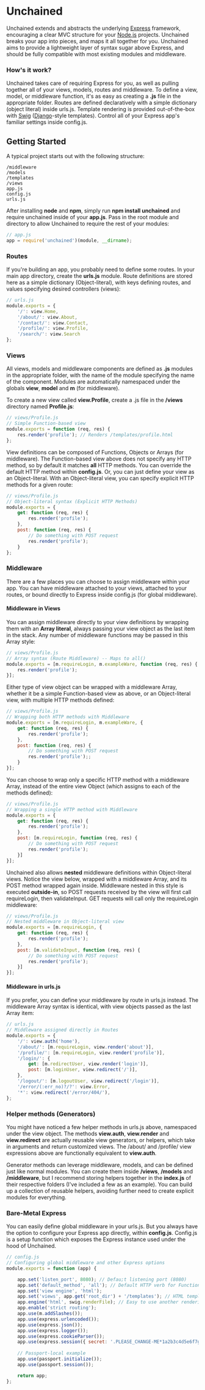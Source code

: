 Unchained
=========

Unchained extends and abstracts the underlying [Express](https://github.com/visionmedia/express) framework, encouraging a clear MVC structure for your [Node.js](https://github.com/joyent/node) projects. Unchained breaks your app into pieces, and maps it all together for you. Unchained aims to provide a lightweight layer of syntax sugar above Express, and should be fully compatible with most existing modules and middleware.

### How's it work?

Unchained takes care of requiring Express for you, as well as pulling together all of your views, models, routes and middleware. To define a view, model, or middleware function, it's as easy as creating a **.js** file in the appropriate folder. Routes are defined declaratively with a simple dictionary (object literal) inside urls.js. Template rendering is provided out-of-the-box with [Swig](https://github.com/paularmstrong/swig) ([Django](https://github.com/django/django)-style templates). Control all of your Express app's familiar settings inside config.js.

## Getting Started

A typical project starts out with the following structure:

    /middleware
    /models
    /templates
    /views
    app.js
    config.js
    urls.js

After installing **node** and **npm**, simply run **npm install unchained** and require unchained inside of your **app.js**. Pass in the root module and directory to allow Unchained to require the rest of your modules:

```javascript
// app.js
app = require('unchained')(module, __dirname);
```

### Routes

If you're building an app, you probably need to define some routes. In your main app directory, create the **urls.js** module. Route definitions are stored here as a simple dictionary (Object-literal), with keys defining routes, and values specifying desired controllers (views):

```javascript
// urls.js
module.exports = {
    '/': view.Home,
    '/about/': view.About,
    '/contact/': view.Contact,
    '/profile/': view.Profile,
    '/search/': view.Search
};
```

### Views

All views, models and middleware components are defined as **.js** modules in the appropriate folder, with the name of the module specifying the name of the component. Modules are automatically namespaced under the globals **view**, **model** and **m** (for middleware).

To create a new view called **view.Profile**, create a .js file in the **/views** directory named **Profile.js**:

```javascript
// views/Profile.js
// Simple Function-based view
module.exports = function (req, res) {
    res.render('profile'); // Renders /templates/profile.html
};
```

View definitions can be composed of Functions, Objects or Arrays (for middleware). The Function-based view above does not specify any HTTP method, so by default it matches **all** HTTP methods. You can override the default HTTP method within **config.js**. Or, you can just define your view as an Object-literal. With an Object-literal view, you can specify explicit HTTP methods for a given route:

```javascript
// views/Profile.js
// Object-literal syntax (Explicit HTTP Methods)
module.exports = {
    get: function (req, res) {
        res.render('profile');
    },
    post: function (req, res) {
        // Do something with POST request
        res.render('profile');
    }
};
```

### Middleware

There are a few places you can choose to assign middleware within your app. You can have middleware attached to your views, attached to your routes, or bound directly to Express inside config.js (for global middleware).

#### Middleware in Views

You can assign middleware directly to your view definitions by wrapping them with an **Array literal**, always passing your view object as the last item in the stack. Any number of middleware functions may be passed in this Array style:

```javascript
// views/Profile.js
// Array syntax (Route Middleware) -- Maps to all()
module.exports = [m.requireLogin, m.exampleWare, function (req, res) {
    res.render('profile');
}];
```

Either type of view object can be wrapped with a middleware Array, whether it be a simple Function-based view as above, or an Object-literal view, with multiple HTTP methods defined:

```javascript
// views/Profile.js
// Wrapping both HTTP methods with Middleware
module.exports = [m.requireLogin, m.exampleWare, {
    get: function (req, res) {
        res.render('profile');
    },
    post: function (req, res) {
        // Do something with POST request
        res.render('profile');;
    }
}];
```

You can choose to wrap only a specific HTTP method with a middleware Array, instead of the entire view Object (which assigns to each of the methods defined):

```javascript
// views/Profile.js
// Wrapping a single HTTP method with Middleware
module.exports = {
    get: function (req, res) {
        res.render('profile');
    },
    post: [m.requireLogin, function (req, res) {
        // Do something with POST request
        res.render('profile');
    }]
}];
```

Unchained also allows **nested** middleware definitions within Object-literal views. Notice the view below, wrapped with a middleware Array, and its POST method wrapped again inside. Middleware nested in this style is executed **outside-in**, so POST requests received by the view will first call requireLogin, then validateInput. GET requests will call only the requireLogin middleware:

```javascript
// views/Profile.js
// Nested middleware in Object-literal view
module.exports = [m.requireLogin, {
    get: function (req, res) {
        res.render('profile');
    },
    post: [m.validateInput, function (req, res) {
        // Do something with POST request
        res.render('profile');
    }]
}];
```

#### Middleware in urls.js

If you prefer, you can define your middleware by route in urls.js instead. The middleware Array syntax is identical, with view objects passed as the last Array item:

```javascript
// urls.js
// Middleware assigned directly in Routes
module.exports = {
    '/': view.auth('home'),
    '/about/': [m.requireLogin, view.render('about')],
    '/profile/': [m.requireLogin, view.render('profile')],
    '/login/': {
        get: [m.redirectUser, view.render('login')],
        post: [m.loginUser, view.redirect('/')],
    },
    '/logout/': [m.logoutUser, view.redirect('/login')],
    '/error/(:err_no)?/?': view.Error,
    '*': view.redirect('/error/404/'),
};
```
### Helper methods (Generators)

You might have noticed a few helper methods in urls.js above, namespaced under the view object. The methods **view.auth**, **view.render** and **view.redirect** are actually reusable view generators, or helpers, which take in arguments and return customized views. The /about/ and /profile/ view expressions above are functionally equivalent to **view.auth**.

Generator methods can leverage middleware, models, and can be defined just like normal modules. You can create them inside **/views**, **/models** and **/middleware**, but I recommend storing helpers together in the **index.js** of their respective folders (I've included a few as an example). You can build up a collection of reusable helpers, avoiding further need to create explicit modules for everything.
### Bare-Metal Express

You can easily define global middleware in your urls.js. But you always have the option to configure your Express app directly, within **config.js**. Config.js is a setup function which exposes the Express instance used under the hood of Unchained. 


```javascript
// config.js
// Configuring global middleware and other Express options
module.exports = function (app) {

    app.set('listen_port', 8080); // Defau;t listening port (8080)
    app.set('default_method', 'all'); // Default HTTP verb for Function-based views (all)
    app.set('view engine', 'html');
    app.set('views', app.get('root_dir') + '/templates'); // HTML template directory
    app.engine('html', swig.renderFile); // Easy to use another rendering engine
    app.enable('strict routing');
    app.use(m.addSlashes());
    app.use(express.urlencoded());
    app.use(express.json());
    app.use(express.logger());
    app.use(express.cookieParser());
    app.use(express.session({ secret: '.PLEASE_CHANGE-ME*1a2b3c4d5e6f7g8h9i0j!' }));
    
    // Passport-local example
    app.use(passport.initialize());
    app.use(passport.session());

    return app;
};
```


